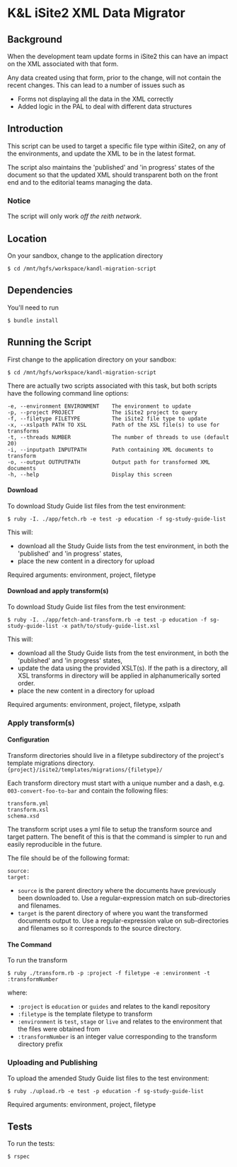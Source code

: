 K&L iSite2 XML Data Migrator
============================

## Background

When the development team update forms in iSite2 this can have an impact on the
XML associated with that form.

Any data created using that form, prior to the change, will not contain the
recent changes. This can lead to a number of issues such as
- Forms not displaying all the data in the XML correctly
- Added logic in the PAL to deal with different data structures


## Introduction

This script can be used to target a specific file type within iSite2, on any of
the environments, and update the XML to be in the latest format.

The script also maintains the 'published' and 'in progress' states of the
document so that the updated XML should transparent both on the front end and to
the editorial teams managing the data.

### Notice

The script will only work *off the reith network*.


## Location

On your sandbox, change to the application directory

    $ cd /mnt/hgfs/workspace/kandl-migration-script


## Dependencies

You'll need to run

    $ bundle install


## Running the Script

First change to the application directory on your sandbox:

    $ cd /mnt/hgfs/workspace/kandl-migration-script

There are actually two scripts associated with this task, but both scripts have
the following command line options:

    -e, --environment ENVIRONMENT    The environment to update
    -p, --project PROJECT            The iSite2 project to query
    -f, --filetype FILETYPE          The iSite2 file type to update
    -x, --xslpath PATH TO XSL        Path of the XSL file(s) to use for transforms
    -t, --threads NUMBER             The number of threads to use (default 20)
    -i, --inputpath INPUTPATH        Path containing XML documents to transform
    -o, --output OUTPUTPATH          Output path for transformed XML documents
    -h, --help                       Display this screen


#### Download

To download Study Guide list files from the test environment:

    $ ruby -I. ./app/fetch.rb -e test -p education -f sg-study-guide-list

This will:
- download all the Study Guide lists from the test environment, in both the 'published' and 'in progress' states,
- place the new content in a directory for upload

Required arguments: environment, project, filetype

#### Download and apply transform(s)

To download Study Guide list files from the test environment:

    $ ruby -I. ./app/fetch-and-transform.rb -e test -p education -f sg-study-guide-list -x path/to/study-guide-list.xsl

This will:
- download all the Study Guide lists from the test environment, in both
the 'published' and 'in progress' states,
- update the data using the provided XSLT(s). If the path is a directory, all XSL transforms in directory will be applied in alphanumerically sorted order.
- place the new content in a directory for upload

Required arguments: environment, project, filetype, xslpath

### Apply transform(s)

#### Configuration

Transform directories should live in a filetype subdirectory of the project's template migrations directory. `{project}/isite2/templates/migrations/{filetype}/`

Each transform directory must start with a unique number and a dash, e.g. `003-convert-foo-to-bar` and contain the following files:

```
transform.yml
transform.xsl
schema.xsd
```

The transform script uses a yml file to setup the transform source and target pattern. The benefit of this is that the command is simpler to run and easily reproducible in the future.

The file should be of the following format:

```
source:
target:
```
- `source` is the parent directory where the documents have previously been downloaded to. Use a regular-expression match on sub-directories and filenames.
- `target` is the parent directory of where you want the transformed documents output to. Use a regular-expression value on sub-directories and filenames so it corresponds to the source directory.



#### The Command

To run the transform

    $ ruby ./transform.rb -p :project -f filetype -e :environment -t :transformNumber

where:
 - `:project` is `education` or `guides` and relates to the kandl repository
 - `:filetype` is the template filetype to transform
 - `:environment` is `test`, `stage` or `live` and relates to the environment that the files were obtained from
 - `:transformNumber` is an integer value corresponding to the transform directory prefix


### Uploading and Publishing

To upload the amended Study Guide list files to the test environment:

    $ ruby ./upload.rb -e test -p education -f sg-study-guide-list

Required arguments: environment, project, filetype

## Tests

To run the tests:

    $ rspec
